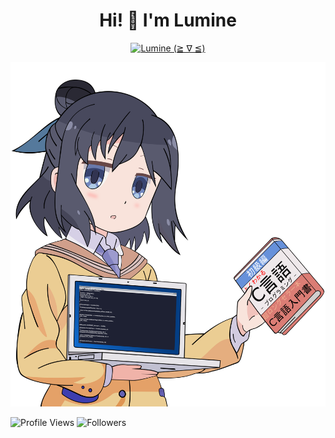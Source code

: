 <h1 align="center">Hi! 👋 I'm Lumine</h1>

<p align="center">
  <a href="https://wa.me/6283148375193"><img src="http://readme-typing-svg.herokuapp.com?color=1C71FA&center=true&vCenter=true&multiline=false&lines=A+Noob+Coder+From+Indonesia.;Copy+paste%2C+Javascript.;Love+Money+and+Life+is+Needed." alt="Lumine (≧ ∇ ≦)">
</p>

<p align="center">
  <a href="https://wa.me/6283148375193"><img src="https://github.com/CyberID-Ltd/zYxDevs-Profile-Requirements/blob/main/computer-programming-anime-programming-language-thread-animation-gril-f6c2888a88588db1f063bcfcbc84e6cf.png" alt="Lumine"></a>
</p>

<p align="left">
  <img src="https://komarev.com/ghpvc/?username=Lumine887&color=blue&style=flat-square&label=Profile+Views" alt="Profile Views" /> <img src="https://img.shields.io/github/followers/Lumine887?label=Followers" style=" float:left, margin-right:10px" alt="Followers" />
</p>

